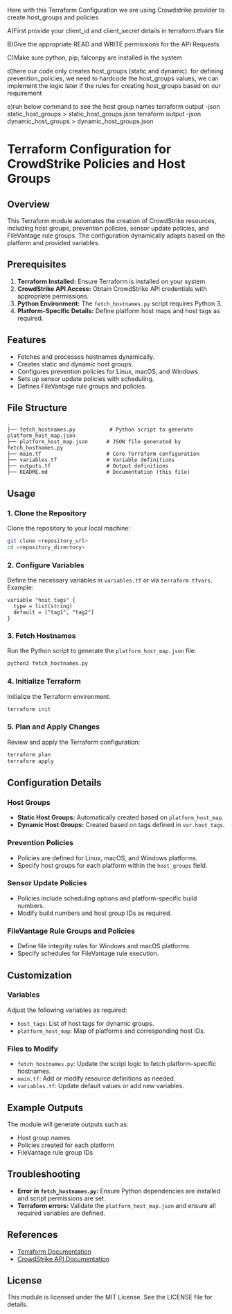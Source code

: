 Here with this Terraform Configuration we are using Crowdstrike provider to create host_groups and policies

A)First provide your client_id and client_secret details in terraform.tfvars file

B)Give the appropriate READ and WRITE permissions for the API Requests

C)Make sure python, pip, falconpy are installed in the system

d)here our code only creates host_groups (static and dynamic). for defining prevention_policies, we need to hardcode the host_groups values, we can implement the logic later if the rules for creating host_groups based on our requirement

e)run below command to see the host group names 
terraform output -json static_host_groups > static_host_groups.json
terraform output -json dynamic_host_groups > dynamic_host_groups.json



# Terraform Configuration for CrowdStrike Policies and Host Groups

## Overview
This Terraform module automates the creation of CrowdStrike resources, including host groups, prevention policies, sensor update policies, and FileVantage rule groups. The configuration dynamically adapts based on the platform and provided variables.

## Prerequisites
1. **Terraform Installed:** Ensure Terraform is installed on your system.
2. **CrowdStrike API Access:** Obtain CrowdStrike API credentials with appropriate permissions.
3. **Python Environment:** The `fetch_hostnames.py` script requires Python 3.
4. **Platform-Specific Details:** Define platform host maps and host tags as required.

## Features
- Fetches and processes hostnames dynamically.
- Creates static and dynamic host groups.
- Configures prevention policies for Linux, macOS, and Windows.
- Sets up sensor update policies with scheduling.
- Defines FileVantage rule groups and policies.

## File Structure
```
.
├── fetch_hostnames.py           # Python script to generate platform_host_map.json
├── platform_host_map.json      # JSON file generated by fetch_hostnames.py
├── main.tf                     # Core Terraform configuration
├── variables.tf                # Variable definitions
├── outputs.tf                  # Output definitions
├── README.md                   # Documentation (this file)
```

## Usage

### 1. Clone the Repository
Clone the repository to your local machine:
```bash
git clone <repository_url>
cd <repository_directory>
```

### 2. Configure Variables
Define the necessary variables in `variables.tf` or via `terraform.tfvars`.
Example:
```hcl
variable "host_tags" {
  type = list(string)
  default = ["tag1", "tag2"]
}
```

### 3. Fetch Hostnames
Run the Python script to generate the `platform_host_map.json` file:
```bash
python3 fetch_hostnames.py
```

### 4. Initialize Terraform
Initialize the Terraform environment:
```bash
terraform init
```

### 5. Plan and Apply Changes
Review and apply the Terraform configuration:
```bash
terraform plan
terraform apply
```

## Configuration Details

### Host Groups
- **Static Host Groups:** Automatically created based on `platform_host_map`.
- **Dynamic Host Groups:** Created based on tags defined in `var.host_tags`.

### Prevention Policies
- Policies are defined for Linux, macOS, and Windows platforms.
- Specify host groups for each platform within the `host_groups` field.

### Sensor Update Policies
- Policies include scheduling options and platform-specific build numbers.
- Modify build numbers and host group IDs as required.

### FileVantage Rule Groups and Policies
- Define file integrity rules for Windows and macOS platforms.
- Specify schedules for FileVantage rule execution.

## Customization

### Variables
Adjust the following variables as required:
- `host_tags`: List of host tags for dynamic groups.
- `platform_host_map`: Map of platforms and corresponding host IDs.

### Files to Modify
- `fetch_hostnames.py`: Update the script logic to fetch platform-specific hostnames.
- `main.tf`: Add or modify resource definitions as needed.
- `variables.tf`: Update default values or add new variables.

## Example Outputs
The module will generate outputs such as:
- Host group names
- Policies created for each platform
- FileVantage rule group IDs

## Troubleshooting
- **Error in `fetch_hostnames.py`:** Ensure Python dependencies are installed and script permissions are set.
- **Terraform errors:** Validate the `platform_host_map.json` and ensure all required variables are defined.

## References
- [Terraform Documentation](https://www.terraform.io/docs)
- [CrowdStrike API Documentation](https://developer.crowdstrike.com)

## License
This module is licensed under the MIT License. See the LICENSE file for details.
